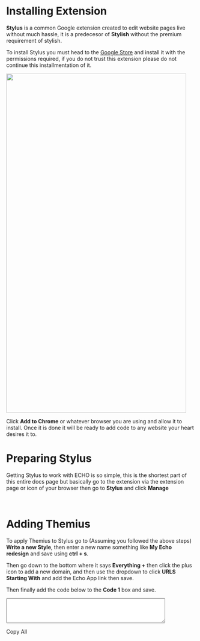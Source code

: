 # Installing Extension
**Stylus** is a common Google extension created to edit website pages live without much hassle, it is a predecesor of **Stylish**
without the premium requirement of stylish.


To install Stylus you must head to the [Google Store](https://chrome.google.com/webstore/detail/stylus/clngdbkpkpeebahjckkjfobafhncgmne) and
install it with the permissions required, if you do not trust this extension please do not continue this installmentation of it.

<!-- Markdown cannot edit the size L -->
<img src="img/examples/extension.page.png" width="97.5%" height="900rem">

Click **Add to Chrome** or whatever browser you are using and allow it to install. Once it is done it will be ready to add code to any website
your heart desires it to.

# Preparing Stylus
Getting Stylus to work with ECHO is so simple, this is the shortest part of this entire docs page but basically go to
the extension via the extension page or icon of your browser
then go to **Stylus** and click **Manage**

<br>

# Adding Themius
To apply Themius to Stylus go to (Assuming you followed the above steps) **Write a new Style**, then
enter a new name something like **My Echo redesign** and save using **ctrl + s**.


Then go down to the bottom where it says **Everything +**
then click the plus icon to add a new domain, and then use the dropdown to click **URLS Starting With**
and add the Echo App link then save.

Then finally add the code below to the **Code 1** box and save.

<!-- External Use -->
<textarea id="log" rows="4" cols="50"></textarea>
<a id="copyall" class="content-default-btn" role="button">Copy All</a>
